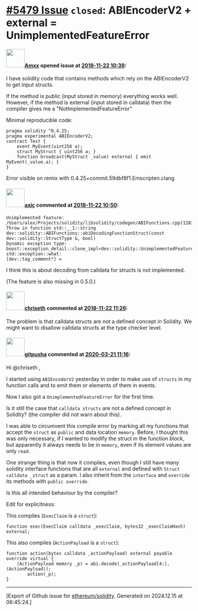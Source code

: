 # [\#5479 Issue](https://github.com/ethereum/solidity/issues/5479) `closed`: ABIEncoderV2 + external = UnimplementedFeatureError

#### <img src="https://avatars.githubusercontent.com/u/2432299?v=4" width="50">[Amxx](https://github.com/Amxx) opened issue at [2018-11-22 10:39](https://github.com/ethereum/solidity/issues/5479):

I have solidity code that contains methods which rely on the ABIEncoderV2 to get input structs.

If the method is public (input stored in memory) everything works well. However, if the method is external (input stored in calldata) then the compiler gives me a "NotImplementedFeatureError"

Minimal reproducible code:

    pragma solidity ^0.4.25;
    pragma experimental ABIEncoderV2;
    contract Test {
        event MyEvent(uint256 a);
        struct MyStruct { uint256 a; }
        function broadcast(MyStruct _value) external { emit MyEvent(_value.a); }
    }

Error visible on remix with 0.4.25+commit.59dbf8f1.Emscripten.clang


#### <img src="https://avatars.githubusercontent.com/u/20340?v=4" width="50">[axic](https://github.com/axic) commented at [2018-11-22 10:50](https://github.com/ethereum/solidity/issues/5479#issuecomment-440991475):

```
Unimplemented feature:
/Users/alex/Projects/solidity/libsolidity/codegen/ABIFunctions.cpp(1283): Throw in function std::__1::string dev::solidity::ABIFunctions::abiDecodingFunctionStruct(const dev::solidity::StructType &, bool)
Dynamic exception type: boost::exception_detail::clone_impl<dev::solidity::UnimplementedFeatureError>
std::exception::what: 
[dev::tag_comment*] = 
```

I think this is about decoding from calldata for structs is not implemented.

(The feature is also missing in 0.5.0.)

#### <img src="https://avatars.githubusercontent.com/u/9073706?v=4" width="50">[chriseth](https://github.com/chriseth) commented at [2018-11-22 11:26](https://github.com/ethereum/solidity/issues/5479#issuecomment-441000753):

The problem is that calldata structs are not a defined concept in Solidity. We might want to disallow calldata structs at the type checker level.

#### <img src="https://avatars.githubusercontent.com/u/36712489?u=0e493d609d492c4fb0ff6cc117d1588214ff03bb&v=4" width="50">[gitpusha](https://github.com/gitpusha) commented at [2020-03-21 11:16](https://github.com/ethereum/solidity/issues/5479#issuecomment-602029212):

Hi @chriseth ,

I started using `ABIEncoderV2` yesterday in order to make use of `structs` in my function calls and to emit them or elements of them in events.

Now I also got a `UnimplementedFeatureError` for the first time. 

Is it still the case that `calldata structs` are not a defined concept in Solidity? (the compiler did not warn about this).

I was able to circumvent this compile error by marking all my functions that accept the `struct` as `public` and data location `memory`. Before, I thought this was only necessary, if I wanted to modify the struct in the function block, but apparently it always needs to be in `memory`, even if its element values are only `read`.

One strange thing is that now it compiles, even though I still have many solidity interface functions that are all `external` and defined with `Struct calldata _struct` as a param. I also inherit from the `interface` and `override` its methods with `public override`. 

Is this all intended behaviour by the compiler?

Edit for explicitness:

This compiles (`ExecClaim` is a `struct`):

```
function exec(ExecClaim calldata _execClaim, bytes32 _execClaimHash) external;
```

This also compiles (`ActionPayload` is a `struct`):

```
function action(bytes calldata _actionPayload) external payable override virtual {
    (ActionPayload memory _p) = abi.decode(_actionPayload[4:], (ActionPayload));
        action(_p);
}
```


-------------------------------------------------------------------------------



[Export of Github issue for [ethereum/solidity](https://github.com/ethereum/solidity). Generated on 2024.12.15 at 06:45:24.]
